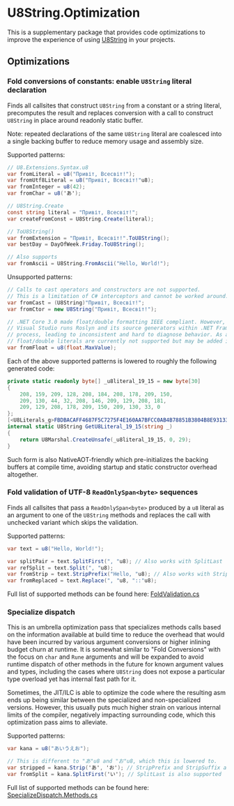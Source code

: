 # U8String.Optimization

This is a supplementary package that provides code optimizations to improve the experience of using [U8String](https://www.nuget.org/packages/U8String) in your projects.

## Optimizations

### Fold conversions of constants: enable `U8String` literal declaration
Finds all callsites that construct `U8String` from a constant or a string literal, precomputes the result and replaces conversion with a call to construct `U8String` in place around readonly static buffer.

Note: repeated declarations of the same `U8String` literal are coalesced into a single backing buffer to reduce memory usage and assembly size.

Supported patterns:
```csharp
// U8.Extensions.Syntax.u8
var fromLiteral = u8("Привіт, Всесвіт!");
var fromUtf8Literal = u8("Привіт, Всесвіт!"u8);
var fromInteger = u8(42);
var fromChar = u8('あ');

// U8String.Create
const string literal = "Привіт, Всесвіт!";
var createFromConst = U8String.Create(literal);

// ToU8String()
var fromExtension = "Привіт, Всесвіт!".ToU8String();
var bestDay = DayOfWeek.Friday.ToU8String();

// Also supports
var fromAscii = U8String.FromAscii("Hello, World!");
```

Unsupported patterns:
```csharp
// Calls to cast operators and constructors are not supported.
// This is a limitation of C# interceptors and cannot be worked around.
var fromCast = (U8String)"Привіт, Всесвіт!";
var fromCtor = new U8String("Привіт, Всесвіт!");

// .NET Core 3.0 made float/double formatting IEEE compliant. However,
// Visual Studio runs Roslyn and its source generators within .NET Framework 4.8
// process, leading to inconsistent and hard to diagnose behavior. As a result,
// float/double literals are currently not supported but may be added in the future.
var fromFloat = u8(float.MaxValue); 
```

Each of the above supported patterns is lowered to roughly the following generated code:
```csharp
private static readonly byte[] _u8literal_19_15 = new byte[30]
{
	208, 159, 209, 128, 208, 184, 208, 178, 209, 150,
	209, 130, 44, 32, 208, 146, 209, 129, 208, 181,
	209, 129, 208, 178, 209, 150, 209, 130, 33, 0
};
[<U8Literals_g>FBDBACAFF4687F5C7275F4E160AA7BFCC0AB4B78851B3804B8E931336C987C3D9__InterceptsLocation("...\\Program.cs", 19, 15)]
internal static U8String GetU8Literal_19_15(string _)
{
	return U8Marshal.CreateUnsafe(_u8literal_19_15, 0, 29);
}
```

Such form is also NativeAOT-friendly which pre-initializes the backing buffers at compile time, avoiding startup and static constructor overhead altogether.

### Fold validation of UTF-8 `ReadOnlySpan<byte>` sequences
Finds all callsites that pass a `ReadOnlySpan<byte>` produced by a `u8` literal as an argument to one of the `U8String` methods and replaces the call with unchecked variant which skips the validation.

Supported patterns:
```csharp
var text = u8("Hello, World!");

var splitPair = text.SplitFirst(", "u8); // Also works with SplitLast
var refSplit = text.Split(", "u8);
var fromStrip = text.StripPrefix("Hello, "u8); // Also works with Strip and StripSuffix
var fromReplaced = text.Replace(", "u8, "::"u8);
```

Full list of supported methods can be found here: [FoldValidation.cs](./OptimizationScopes/FoldValidation.cs#L43)

### Specialize dispatch
This is an umbrella optimization pass that specializes methods calls based on the information available at build time to reduce the overhead that would have been incurred by various argument conversions or higher inlining budget churn at runtime. It is somewhat similar to "Fold Conversions" with the focus on `char` and `Rune` arguments and will be expanded to avoid runtime dispatch of other methods in the future for known argument values and types, including the cases where `U8String` does not expose a particular type overload yet has internal fast path for it.

Sometimes, the JIT/ILC is able to optimize the code where the resulting asm ends up being similar between the specialized and non-specialized versions. However, this usually puts much higher strain on various internal limits of the compiler, negatively impacting surrounding code, which this optimization pass aims to alleviate.

Supported patterns:
```csharp
var kana = u8("あいうえお");

// This is different to "あ"u8 and "お"u8, which this is lowered to.
var stripped = kana.Strip('あ', 'お'); // StripPrefix and StripSuffix are also supported
var fromSplit = kana.SplitFirst('い'); // SplitLast is also supported
```

Full list of supported methods can be found here: [SpecializeDispatch.Methods.cs](./OptimizationScopes/SpecializeDispatch.Methods.cs#L17)